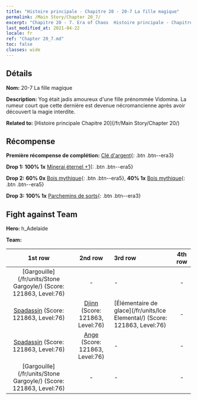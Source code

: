 ```yaml
---
title: "Histoire principale - Chapitre 20 - 20-7 La fille magique"
permalink: /Main Story/Chapter 20_7/
excerpt: "Chapitre 20 - 7. Era of Chaos  Histoire principale - Chapitre 20_7. 20-7 La fille magique"
last_modified_at: 2021-04-22
locale: fr
ref: "Chapter 20_7.md"
toc: false
classes: wide
---
```


## Détails

 **Nom:** 20-7 La fille magique

 **Description:** Yog était jadis amoureux d'une fille prénommée Vidomina. La rumeur court que cette dernière est devenue nécromancienne après avoir découvert la magie interdite.

 **Related to:** [Histoire principale Chapitre 20](/fr/Main Story/Chapter 20/)

## Récompense

 **Première récompense de complétion:** [Clé d'argent](/ItemsFR/con_693/){: .btn .btn--era3}

 **Drop 1:** **100% 1x** [Minerai éternel +1](/ItemsFR/mat_68/){: .btn .btn--era5}

 **Drop 2:** **60% 0x** [Bois mythique](/ItemsFR/mat_62/){: .btn .btn--era5}, **40% 1x** [Bois mythique](/ItemsFR/mat_62/){: .btn .btn--era5}

 **Drop 3:** **100% 1x** [Parchemins de sorts](/ItemsFR/con_694/){: .btn .btn--era3}


## Fight against Team
 **Hero:** h_Adelaide

 **Team:**


  | 1st row | 2nd row | 3rd row | 4th row |
  |:----:|:----:|:----|:----:|
  | [Gargouille](/fr/units/Stone Gargoyle/) (Score: 121863, Level:76)  | - | - | - |
  | [Spadassin](/fr/units/Swordsman/) (Score: 121863, Level:76)  | [Djinn](/fr/units/Genie/) (Score: 121863, Level:76)  | [Élémentaire de glace](/fr/units/Ice Elemental/) (Score: 121863, Level:76)  | - |
  | [Spadassin](/fr/units/Swordsman/) (Score: 121863, Level:76)  | [Ange](/fr/units/Angel/) (Score: 121863, Level:76)  | - | - |
  | [Gargouille](/fr/units/Stone Gargoyle/) (Score: 121863, Level:76)  | - | - | - |


